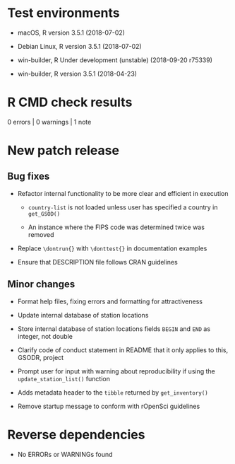 # Test environments

  -  macOS, R version 3.5.1 (2018-07-02)

  -  Debian Linux, R version 3.5.1 (2018-07-02)

  -  win-builder, R Under development (unstable) (2018-09-20 r75339)

  -  win-builder, R version 3.5.1 (2018-04-23)


# R CMD check results

0 errors | 0 warnings | 1 note

# New patch release

## Bug fixes

- Refactor internal functionality to be more clear and efficient in execution
    
    - `country-list` is not loaded unless user has specified a country in
      `get_GSOD()`
      
    - An instance where the FIPS code was determined twice was removed

- Replace `\dontrun{}` with `\donttest{}` in documentation examples

- Ensure that DESCRIPTION file follows CRAN guidelines

## Minor changes

- Format help files, fixing errors and formatting for attractiveness

- Update internal database of station locations
  
- Store internal database of station locations fields `BEGIN` and `END` as
  integer, not double
  
- Clarify code of conduct statement in README that it only applies to this,
  GSODR, project
  
- Prompt user for input with warning about reproducibility if using the
  `update_station_list()` function

- Adds metadata header to the `tibble` returned by `get_inventory()`

- Remove startup message to conform with rOpenSci guidelines

# Reverse dependencies

- No ERRORs or WARNINGs found
